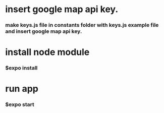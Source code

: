 # insert google map api key.
### make keys.js file in constants folder with keys.js example file and insert google map api key. 
# install node module
### $expo install
# run app
### $expo start
